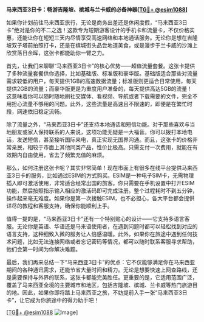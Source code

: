 **马来西亚3日卡：畅游吉隆坡、槟城与兰卡威的必备神器[[TG💪+ @esim1088](https://t.me/s/esim1088)]**

如果你计划前往马来西亚旅行，无论是商务出差还是休闲度假，“马来西亚3日卡”绝对是你的不二之选！这款专为短期游客设计的手机卡和流量卡，不仅价格实惠，还能让你在短短三天内尽情享受高速网络和本地通话服务。无论你是想在吉隆坡双子塔前拍照打卡，还是在槟城街头品尝地道美食，或是漫步于兰卡威的沙滩上欣赏落日余晖，这张卡都能助你一臂之力。

首先，让我们来聊聊“马来西亚3日卡”的核心优势——超值流量套餐。这张卡提供了多种流量套餐供你选择，比如基础版、标准版和豪华版。基础版适合那些对流量需求较低的用户，每天提供1GB的高速数据流量；标准版则更适合日常使用，每天提供2GB的流量；而豪华版更是为重度用户准备的，每天提供高达5GB的流量！这意味着你可以随时随地刷社交媒体、看视频、导航或者下载需要的文件，完全不用担心流量不够用的问题。此外，这些流量是高速且不限速的，即便是在繁忙时段，网速依旧稳定流畅。

除了流量之外，“马来西亚3日卡”还支持本地通话和短信功能。对于那些喜欢与当地朋友或家人保持联系的人来说，这项功能无疑是一大福音。你可以拨打本地电话，发送短信，甚至接听国际来电，真正实现无国界沟通。而且，这张卡的价格非常亲民，相较于市面上其他同类产品，性价比极高。只需支付一次费用，就能在有效期内自由使用，省去了频繁充值的麻烦。

那么，如何注册这张卡呢？其实非常简单！现在市面上有很多在线平台提供马来西亚3日卡的服务，比如通过ESIM的方式购买。ESIM是一种电子SIM卡，无需物理插入即可激活使用，非常适合经常出国的旅客。你只需要在手机设置中打开ESIM功能，然后按照指示输入相应的激活码即可完成注册。整个过程耗时不到五分钟，操作起来毫无难度。如果你是第一次接触ESIM，也不必担心，各大平台都会提供详尽的教程和客服支持，确保你能顺利上手。

值得一提的是，“马来西亚3日卡”还有一个特别贴心的设计——它支持多语言客服。无论你是英语、华语还是马来语使用者，在遇到问题时都可以轻松找到对应的语言支持，这种细致入微的服务让人倍感温暖。此外，如果你在旅途中遇到任何技术问题，比如无法连接网络或者忘记密码等情况，都可以随时联系客服寻求帮助，他们会第一时间为你解决难题。

最后，我们再来总结一下“马来西亚3日卡”的优点：它不仅能够满足你在马来西亚期间的各种通讯需求，还能节省大量时间和精力。无论是想要快速上网查路线，还是需要保持与外界的联系，这张卡都能完美胜任。更重要的是，它适用范围广泛，覆盖了马来西亚全境的主要城市和地区，包括吉隆坡、槟城、兰卡威等热门旅游目的地。因此，如果你即将踏上马来西亚之旅，不妨提前入手一张“马来西亚3日卡”，让它成为你旅途中的得力助手吧！

[[TG💪+ @esim1088](https://t.me/s/esim1088) ![Image](https://i.postimg.cc/4NQfJmqS/Snipaste-2025-05-13-00-14-12.png)]